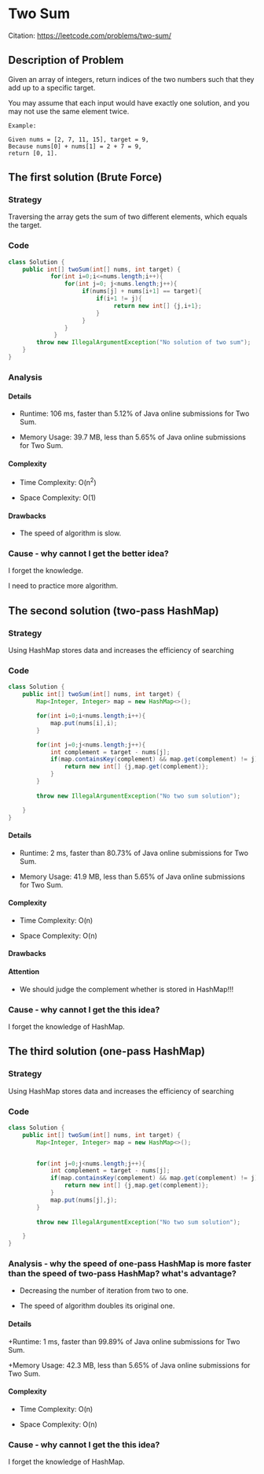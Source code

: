 # Two Sum

Citation: https://leetcode.com/problems/two-sum/  


## Description of Problem

Given an array of integers, return indices of the two numbers such that they add up to a specific target.

You may assume that each input would have exactly one solution, and you may not use the same element twice.


``` 
Example:

Given nums = [2, 7, 11, 15], target = 9,
Because nums[0] + nums[1] = 2 + 7 = 9,
return [0, 1].
```


## The first solution (Brute Force)

### Strategy 

Traversing the array gets the sum of two different elements, which equals the target.


### Code
```java
class Solution {
    public int[] twoSum(int[] nums, int target) {
            for(int i=0;i<=nums.length;i++){
                for(int j=0; j<nums.length;j++){
                     if(nums[j] + nums[i+1] == target){
                         if(i+1 != j){
                              return new int[] {j,i+1};
                         }
                     }   
                } 
             }
        throw new IllegalArgumentException("No solution of two sum");
    }
}
```



### Analysis


#### Details

+ Runtime: 106 ms, faster than 5.12% of Java online submissions for Two Sum.

+ Memory Usage: 39.7 MB, less than 5.65% of Java online submissions for Two Sum.

#### Complexity

+ Time Complexity: O(n<sup>2</sup>)

+ Space Complexity: O(1)

#### Drawbacks

+ The speed of algorithm is slow.

### Cause - why cannot I get the better idea? 

I forget the knowledge.

I need to practice more algorithm.






## The second solution (two-pass HashMap)

### Strategy 

Using HashMap stores data and increases the efficiency of searching

### Code

``` java
class Solution {
    public int[] twoSum(int[] nums, int target) {
        Map<Integer, Integer> map = new HashMap<>();

        for(int i=0;i<nums.length;i++){
            map.put(nums[i],i);
        }

        for(int j=0;j<nums.length;j++){
            int complement = target - nums[j];
            if(map.containsKey(complement) && map.get(complement) != j){
                return new int[] {j,map.get(complement)};
            }
        }
        
        throw new IllegalArgumentException("No two sum solution");

    }
}
```

#### Details

+ Runtime: 2 ms, faster than 80.73% of Java online submissions for Two Sum.

+ Memory Usage: 41.9 MB, less than 5.65% of Java online submissions for Two Sum.

#### Complexity

+ Time Complexity: O(n)

+ Space Complexity: O(n)

#### Drawbacks

#### Attention

+ We should judge the complement whether is stored in HashMap!!!

### Cause - why cannot I get the this idea? 

I forget the knowledge of HashMap.



## The third solution (one-pass HashMap)

### Strategy 

Using HashMap stores data and increases the efficiency of searching

### Code

``` java
class Solution {
    public int[] twoSum(int[] nums, int target) {
        Map<Integer, Integer> map = new HashMap<>();


        for(int j=0;j<nums.length;j++){
            int complement = target - nums[j];
            if(map.containsKey(complement) && map.get(complement) != j){
                return new int[] {j,map.get(complement)};
            }
            map.put(nums[j],j);
        }
        
        throw new IllegalArgumentException("No two sum solution");

    }
}
```

###  Analysis - why the speed of one-pass HashMap is more faster than the speed of two-pass HashMap? what's advantage?

+ Decreasing the number of iteration from two to one.

+ The speed of algorithm doubles its original one.


#### Details

+Runtime: 1 ms, faster than 99.89% of Java online submissions for Two Sum.

+Memory Usage: 42.3 MB, less than 5.65% of Java online submissions for Two Sum.

#### Complexity

+ Time Complexity: O(n)

+ Space Complexity: O(n)

### Cause - why cannot I get the this idea? 

I forget the knowledge of HashMap.
